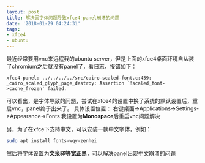 ```yaml
---
layout: post
title: 解决因字体问题导致xfce4-panel崩溃的问题
date: '2018-01-29 04:24:31'
tags:
- xfce4
- ubuntu
---
```


最近经常要用vnc来远程我的ubuntu server，但是上面的xfce4桌面环境自从装了chromium之后就没有panel了，看日志，报错如下：

``` log
xfce4-panel: ../../../../src/cairo-scaled-font.c:459: _cairo_scaled_glyph_page_destroy: Assertion `!scaled_font->cache_frozen' failed.
```

可以看出，是字体导致的问题，尝试在xfce4的设置中换了系统的默认设置后，重启vnc，panel终于出来了。
具体设置位置：
右键桌面->Applications->Settings->Appearance->Fonts
我设置为**Monospace**后重启vnc问题解决

另，为了在xfce下支持中文，可以安装一款中文字体，例如：

``` bash
sudo apt install fonts-wqy-zenhei
```

然后将字体设置为**文泉驿等宽正黑**，可以解决panel出现中文崩溃的问题